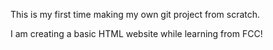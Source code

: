 This is my first time making my own git project from scratch.

I am creating a basic HTML website while learning from FCC!